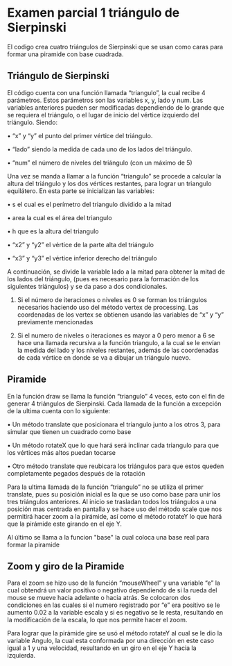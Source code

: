 # Examen parcial 1 triángulo de Sierpinski

El codigo crea cuatro triángulos de Sierpinski que se usan como caras para formar una piramide con base cuadrada.

## Triángulo de Sierpinski

El código cuenta con una función llamada “triangulo”, la cual recibe 4 parámetros. Estos parámetros son las variables x, y, lado y num.
Las variables anteriores pueden ser modificadas dependiendo de lo grande que se requiera el triángulo, o el lugar de inicio del vértice izquierdo del triángulo.
Siendo:

  •	“x” y “y” el punto del primer vértice del triángulo.
  
  •	“lado” siendo la medida de cada uno de los lados del triángulo.
  
  •	 “num” el número de niveles del triángulo (con un máximo de 5)

Una vez se manda a llamar a la función “triangulo” se procede a calcular la altura del triángulo y los dos vértices restantes, para lograr un triangulo equilátero.
En esta parte se inicializan las variables:

  •	s el cual es el perímetro del triangulo dividido a la mitad
  
  •	area la cual es el área del triangulo
  
  •	h que es la altura del triangulo
  
  •	“x2” y “y2” el vértice de la parte alta del triángulo
  
  •	“x3” y “y3” el vértice inferior derecho del triángulo

A continuación, se divide la variable lado a la mitad para obtener la mitad de los lados del triángulo, (pues es necesario para la formación de los siguientes triángulos) y se da paso a dos condicionales.

1.	Si el número de iteraciones o niveles es 0 se forman los triángulos necesarios haciendo uso del método vertex de processing. Las coordenadas de los vertex se obtienen usando las variables de “x” y “y” previamente mencionadas

2.	Si el numero de niveles o iteraciones es mayor a 0 pero menor a 6 se hace una llamada recursiva a la función triangulo, a la cual se le envían la medida del lado y los niveles restantes, además de las coordenadas de cada vértice en donde se va a dibujar un triángulo nuevo.


## Piramide

En la función draw se llama la función “triangulo” 4 veces, esto con el fin de generar 4 triángulos de Sierpinski.
Cada llamada de la función a excepción de la ultima cuenta con lo siguiente:

  •	Un método translate que posicionara el triangulo junto a los otros 3, para simular que tienen un cuadrado como base
  
  •	Un método rotateX que lo que hará será inclinar cada triangulo para que los vértices más altos puedan tocarse
  
  •	Otro método translate que reubicara los triángulos para que estos queden completamente pegados después de la rotación

Para la ultima llamada de la función “triangulo” no se utiliza el primer translate, pues su posición inicial es la que se uso como base para unir los tres triángulos anteriores.
Al inicio se trasladan todos los triángulos a una posición mas centrada en pantalla y se hace uso del método scale que nos permitirá hacer zoom a la pirámide, así como el método rotateY lo que hará que la pirámide este girando en el eje Y.

Al último se llama a la funcion "base" la cual coloca una base real para formar la piramide


## Zoom y giro de la Piramide

Para el zoom se hizo uso de la función “mouseWheel” y una variable “e” la cual obtendrá un valor positivo o negativo dependiendo de si la rueda del mouse se mueve hacia adelante o hacia atrás. Se colocaron dos condiciones en las cuales si el numero registrado por “e” era positivo se le aumento 0.02 a la variable escala y si es negativo se le resta, resultando en la modificación de la escala, lo que nos permite hacer el zoom.

Para lograr que la pirámide gire se usó el método rotateY al cual se le dio la variable Angulo, la cual esta conformada por una dirección en este caso igual a 1 y una velocidad, resultando en un giro en el eje Y hacia la izquierda.
